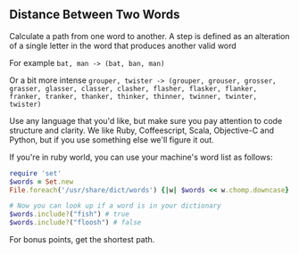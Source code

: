 
## Distance Between Two Words

Calculate a path from one word to another. A step is defined as an alteration of a single letter in the word that produces another valid word

For example  `bat, man -> (bat, ban, man)`

Or a bit more intense `grouper, twister -> (grouper, grouser, grosser, grasser, glasser, classer, clasher, flasher, flasker, flanker, franker, tranker, thanker, thinker, thinner, twinner, twinter, twister)`

Use any language that you'd like, but make sure you pay attention to code structure and clarity. We like Ruby, Coffeescript, Scala, Objective-C and Python, but if you use something else we'll figure it out.

If you're in ruby world, you can use your machine's word list as follows:

```ruby
require 'set'
$words = Set.new
File.foreach('/usr/share/dict/words') {|w| $words << w.chomp.downcase}

# Now you can look up if a word is in your dictionary
$words.include?("fish") # true
$words.include?("floosh") # false
```

For bonus points, get the shortest path.
